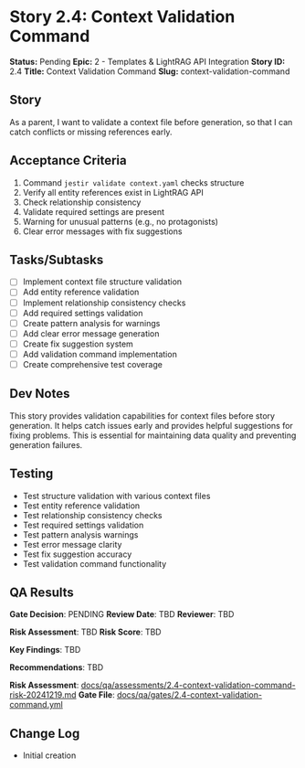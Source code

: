 # Story 2.4: Context Validation Command

**Status:** Pending
**Epic:** 2 - Templates & LightRAG API Integration
**Story ID:** 2.4
**Title:** Context Validation Command
**Slug:** context-validation-command

## Story

As a parent,
I want to validate a context file before generation,
so that I can catch conflicts or missing references early.

## Acceptance Criteria

1. Command `jestir validate context.yaml` checks structure
2. Verify all entity references exist in LightRAG API
3. Check relationship consistency
4. Validate required settings are present
5. Warning for unusual patterns (e.g., no protagonists)
6. Clear error messages with fix suggestions

## Tasks/Subtasks

- [ ] Implement context file structure validation
- [ ] Add entity reference validation
- [ ] Implement relationship consistency checks
- [ ] Add required settings validation
- [ ] Create pattern analysis for warnings
- [ ] Add clear error message generation
- [ ] Create fix suggestion system
- [ ] Add validation command implementation
- [ ] Create comprehensive test coverage

## Dev Notes

This story provides validation capabilities for context files before story generation. It helps catch issues early and provides helpful suggestions for fixing problems. This is essential for maintaining data quality and preventing generation failures.

## Testing

- Test structure validation with various context files
- Test entity reference validation
- Test relationship consistency checks
- Test required settings validation
- Test pattern analysis warnings
- Test error message clarity
- Test fix suggestion accuracy
- Test validation command functionality

## QA Results

**Gate Decision**: PENDING
**Review Date**: TBD
**Reviewer**: TBD

**Risk Assessment**: TBD
**Risk Score**: TBD

**Key Findings**: TBD

**Recommendations**: TBD

**Risk Assessment**: [docs/qa/assessments/2.4-context-validation-command-risk-20241219.md](docs/qa/assessments/2.4-context-validation-command-risk-20241219.md)
**Gate File**: [docs/qa/gates/2.4-context-validation-command.yml](docs/qa/gates/2.4-context-validation-command.yml)

## Change Log

- Initial creation
